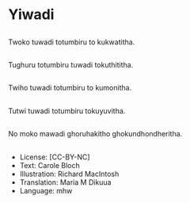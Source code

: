 # Yiwadi

##
Twoko tuwadi totumbiru to kukwatitha.

##
Tughuru totumbiru tuwadi tokuthititha.

##
Twiho tuwadi totumbiru to kumonitha.

##
Tutwi tuwadi totumbiru tokuyuvitha.

##
No moko mawadi ghoruhakitho ghokundhondheritha.

##
* License: [CC-BY-NC]
* Text: Carole Bloch
* Illustration: Richard MacIntosh
* Translation: Maria M Dikuua
* Language: mhw
